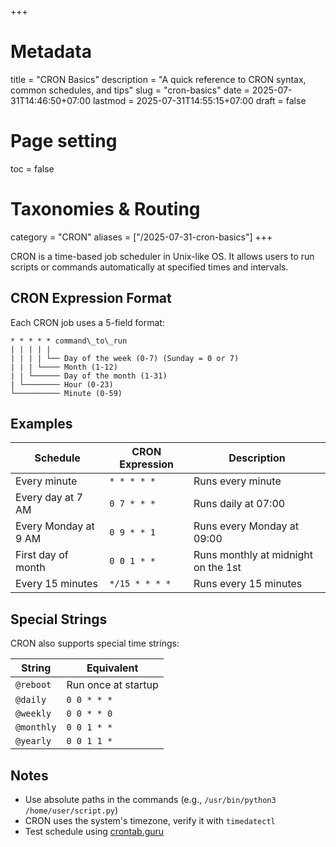 +++
# Metadata
title = "CRON Basics"
description = "A quick reference to CRON syntax, common schedules, and tips" 
slug = "cron-basics"
date = 2025-07-31T14:46:50+07:00
lastmod = 2025-07-31T14:55:15+07:00
draft = false

# Page setting
toc = false

# Taxonomies & Routing
category = "CRON"
aliases = ["/2025-07-31-cron-basics"]
+++

CRON is a time-based job scheduler in Unix-like OS. It allows users to run scripts or commands automatically at specified times and intervals.

## CRON Expression Format

Each CRON job uses a 5-field format:

```
* * * * * command\_to\_run
| | | | |
| | | | └── Day of the week (0-7) (Sunday = 0 or 7)
| | | └──── Month (1-12)
| | └────── Day of the month (1-31)
| └──────── Hour (0-23)
└────────── Minute (0-59)
```

## Examples

| Schedule             | CRON Expression | Description                         |
| -------------------- | --------------- | ----------------------------------- |
| Every minute         | `* * * * *`     | Runs every minute                   |
| Every day at 7 AM    | `0 7 * * *`     | Runs daily at 07:00                 |
| Every Monday at 9 AM | `0 9 * * 1`     | Runs every Monday at 09:00          |
| First day of month   | `0 0 1 * *`     | Runs monthly at midnight on the 1st |
| Every 15 minutes     | `*/15 * * * *`  | Runs every 15 minutes               |

## Special Strings

CRON also supports special time strings:

| String     | Equivalent          |
| ---------- | ------------------- |
| `@reboot`  | Run once at startup |
| `@daily`   | `0 0 * * *`         |
| `@weekly`  | `0 0 * * 0`         |
| `@monthly` | `0 0 1 * *`         |
| `@yearly`  | `0 0 1 1 *`         |

## Notes

- Use absolute paths in the commands (e.g., `/usr/bin/python3 /home/user/script.py`)
- CRON uses the system's timezone, verify it with `timedatectl`
- Test schedule using [crontab.guru](https://crontab.guru)
